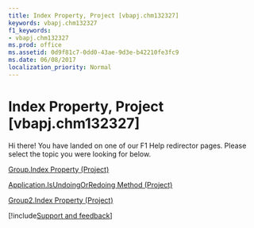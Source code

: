```yaml
---
title: Index Property, Project [vbapj.chm132327]
keywords: vbapj.chm132327
f1_keywords:
- vbapj.chm132327
ms.prod: office
ms.assetid: 0d9f81c7-0dd0-43ae-9d3e-b42210fe3fc9
ms.date: 06/08/2017
localization_priority: Normal
---
```



# Index Property, Project [vbapj.chm132327]

Hi there! You have landed on one of our F1 Help redirector pages. Please select the topic you were looking for below.

[Group.Index Property (Project)](http://msdn.microsoft.com/library/3470e8a4-46ad-7793-2dc0-43d8dcd6fc1e%28Office.15%29.aspx)

[Application.IsUndoingOrRedoing Method (Project)](http://msdn.microsoft.com/library/e0e5ddc7-aa22-0d43-1de6-83a260d57608%28Office.15%29.aspx)

[Group2.Index Property (Project)](http://msdn.microsoft.com/library/a7d4ec3e-825b-87c8-d7bb-a61984ba7ace%28Office.15%29.aspx)

[!include[Support and feedback](~/includes/feedback-boilerplate.md)]